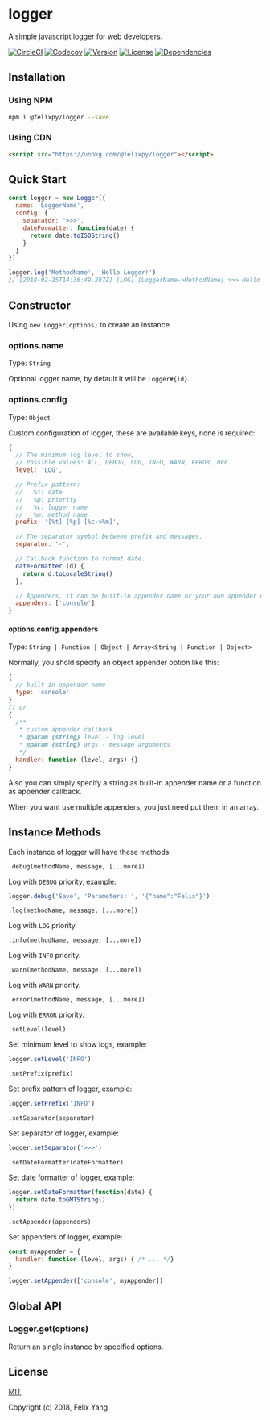# logger

A simple javascript logger for web developers.

[![CircleCI](https://img.shields.io/circleci/project/github/felixpy/logger.svg)](https://circleci.com/gh/felixpy/logger)
[![Codecov](https://img.shields.io/codecov/c/github/felixpy/logger.svg)](https://codecov.io/gh/felixpy/logger)
[![Version](https://img.shields.io/npm/v/@felixpy/logger.svg)](https://www.npmjs.com/package/@felixpy/logger)
[![License](https://img.shields.io/npm/l/@felixpy/logger.svg)](https://www.npmjs.com/package/@felixpy/logger)
[![Dependencies](https://img.shields.io/david/felixpy/logger.svg)](https://www.npmjs.com/package/@felixpy/logger)

## Installation

### Using NPM

```sh
npm i @felixpy/logger --save
```

### Using CDN

```html
<script src="https://unpkg.com/@felixpy/logger"></script>
```

## Quick Start

```js
const logger = new Logger({
  name: 'LoggerName',
  config: {
    separator: '>>>',
    dateFormatter: function(date) {
      return date.toISOString()
    }
  }
})

logger.log('MethodName', 'Hello Logger!')
// [2018-02-25T14:36:49.287Z] [LOG] [LoggerName->MethodName] >>> Hello Logger!
```

## Constructor

Using `new Logger(options)` to create an instance.

### options.name

Type: `String`

Optional logger name, by default it will be `Logger#{id}`.

### options.config

Type: `Object`

Custom configuration of logger, these are available keys, none is required:

```js
{
  // The minimum log level to show,
  // Possible values: ALL, DEBUG, LOG, INFO, WARN, ERROR, OFF.
  level: 'LOG',

  // Prefix pattern:
  //   %t: date
  //   %p: priority
  //   %c: logger name
  //   %m: method name
  prefix: '[%t] [%p] [%c->%m]',

  // The separator symbol between prefix and messages.
  separator: '-',

  // Callback function to format date.
  dateFormatter (d) {
    return d.toLocaleString()
  },

  // Appenders, it can be built-in appender name or your own appender definition.
  appenders: ['console']
}
```

#### options.config.appenders

Type: `String | Function | Object | Array<String | Function | Object>`

Normally, you shold specify an object appender option like this:

```js
{
  // built-in appender name
  type: 'console'
}
// or
{
  /**
   * custom appender callback
   * @param {string} level - log level
   * @param {string} args - message arguments
   */
  handler: function (level, args) {}
}
```

Also you can simply specify a string as built-in appender name or a function as appender callback.

When you want use multiple appenders, you just need put them in an array.

## Instance Methods

Each instance of logger will have these methods:

`.debug(methodName, message, [...more])`

Log with `DEBUG` priority, example:

```js
logger.debug('Save', 'Parameters: ', '{"name":"Felix"}')
```

`.log(methodName, message, [...more])`

Log with `LOG` priority.

`.info(methodName, message, [...more])`

Log with `INFO` priority.

`.warn(methodName, message, [...more])`

Log with `WARN` priority.

`.error(methodName, message, [...more])`

Log with `ERROR` priority.

`.setLevel(level)`

Set minimum level to show logs, example:

```js
logger.setLevel('INFO')
```

`.setPrefix(prefix)`

Set prefix pattern of logger, example:

```js
logger.setPrefix('INFO')
```

`.setSeparator(separator)`

Set separator of logger, example:

```js
logger.setSeparator('>>>')
```

`.setDateFormatter(dateFormatter)`

Set date formatter of logger, example:

```js
logger.setDateFormatter(function(date) {
  return date.toGMTString()
})
```

`.setAppender(appenders)`

Set appenders of logger, example:

```js
const myAppender = {
  handler: function (level, args) { /* ... */}
}

logger.setAppender(['console', myAppender])
```

## Global API

### Logger.get(options)

Return an single instance by specified options.

## License

[MIT](http://opensource.org/licenses/MIT)

Copyright (c) 2018, Felix Yang
